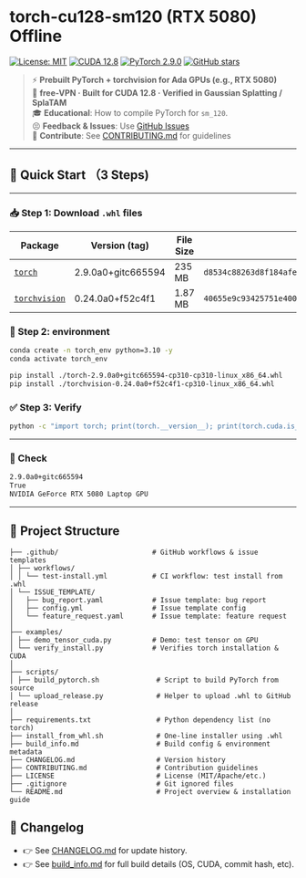 # torch-cu128-sm120 (RTX 5080) Offline

[![License: MIT](https://img.shields.io/badge/License-MIT-blue.svg)](LICENSE)
[![CUDA 12.8](https://img.shields.io/badge/CUDA-12.8-success.svg)](https://developer.nvidia.com/cuda-downloads)
[![PyTorch 2.9.0](https://img.shields.io/badge/PyTorch-2.9.0-orange)](https://pytorch.org/)
[![GitHub stars](https://img.shields.io/github/stars/Yyyzk123/pytorch-cuda128-sm120?style=social)](https://github.com/Yyyzk123/pytorch-cuda128-sm120)

> ⚡ **Prebuilt PyTorch + torchvision for Ada GPUs (e.g., RTX 5080)**  
> 🔧 **free-VPN · Built for CUDA 12.8 · Verified in Gaussian Splatting / SplaTAM**  
> 🎓 **Educational**: How to compile PyTorch for `sm_120`.  
> 😣 **Feedback & Issues**: Use [GitHub Issues](https://github.com/Yyyzk123/torch-cu128-sm120/issues)  
> 🙌 **Contribute**: See [CONTRIBUTING.md](./CONTRIBUTING.md) for guidelines  

---
## 🚀 Quick Start （3 Steps)
---
### 📥 Step 1: Download `.whl` files

| Package      | Version (tag)         | File Size | SHA256                                     |
|--------------|------------------------|-----------|---------------------------------------------|
| [`torch`](https://github.com/Yyyzk123/torch-cu128-sm120/releases/download/v2.9.0-sm120/torch-2.9.0a0+gitc665594-cp310-cp310-linux_x86_64.whl) | 2.9.0a0+gitc665594 | 235 MB   | `d8534c88263d8f184afea91dfc4feaf8ee2038ce526861a9f8868e716f8a158` |
| [`torchvision`](https://github.com/Yyyzk123/torch-cu128-sm120/releases/download/v2.9.0-sm120/torchvision-0.24.0a0+f52c4f1-cp310-cp310-linux_x86_64.whl) | 0.24.0a0+f52c4f1   | 1.87 MB  | `40655e9c93425751e400de656f0c0ceb81383bfbe4f392edce5b56458892fb9f` |


### 💽 Step 2:  environment

```bash
conda create -n torch_env python=3.10 -y
conda activate torch_env

pip install ./torch-2.9.0a0+gitc665594-cp310-cp310-linux_x86_64.whl
pip install ./torchvision-0.24.0a0+f52c4f1-cp310-linux_x86_64.whl
```

### ✅ Step 3: Verify 
```bash
python -c "import torch; print(torch.__version__); print(torch.cuda.is_available()); print(torch.cuda.get_device_name(0))"
```
---
### 📌 Check
```bash
2.9.0a0+gitc665594
True
NVIDIA GeForce RTX 5080 Laptop GPU
```

---

## 📂 Project Structure
```
├── .github/                       # GitHub workflows & issue templates
│ ├── workflows/
│ │ └── test-install.yml           # CI workflow: test install from .whl
│ └── ISSUE_TEMPLATE/
│   ├── bug_report.yaml            # Issue template: bug report
│   ├── config.yml                 # Issue template config
│   └── feature_request.yaml       # Issue template: feature request
│
├── examples/
│ ├── demo_tensor_cuda.py          # Demo: test tensor on GPU
│ └── verify_install.py            # Verifies torch installation & CUDA
│
├── scripts/
│ ├── build_pytorch.sh              # Script to build PyTorch from source
│ └── upload_release.py             # Helper to upload .whl to GitHub release
│
├── requirements.txt                # Python dependency list (no torch)
├── install_from_whl.sh             # One-line installer using .whl
├── build_info.md                   # Build config & environment metadata
├── CHANGELOG.md                    # Version history
├── CONTRIBUTING.md                 # Contribution guidelines
├── LICENSE                         # License (MIT/Apache/etc.)
├── .gitignore                      # Git ignored files
└── README.md                       # Project overview & installation guide
```


## 📓 Changelog
- 👉 See [CHANGELOG.md](./CHANGELOG.md) for update history. 
- 👉 See [build_info.md](./build_info.md) for full build details (OS, CUDA, commit hash, etc).


